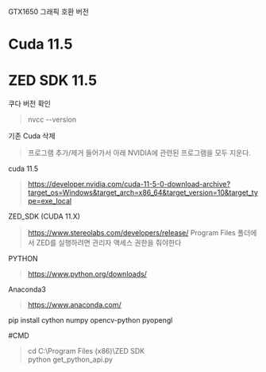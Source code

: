 GTX1650 그래픽 호환 버전
# Cuda 11.5
# ZED SDK 11.5

쿠다 버전 확인 
> nvcc --version

기존 Cuda 삭제
> 프로그램 추가/제거 들어가서 아래 NVIDIA에 관련된 프로그램을 모두 지운다.

cuda 11.5
> https://developer.nvidia.com/cuda-11-5-0-download-archive?target_os=Windows&target_arch=x86_64&target_version=10&target_type=exe_local

ZED_SDK (CUDA 11.X)
> https://www.stereolabs.com/developers/release/
> Program Files 폴더에서 ZED를 실행하려면 관리자 액세스 권한을 줘야한다


PYTHON
>https://www.python.org/downloads/

Anaconda3
> https://www.anaconda.com/



pip install cython numpy opencv-python pyopengl

#CMD
> cd C:\Program Files (x86)\ZED SDK   
> python get_python_api.py


